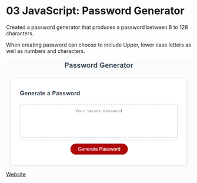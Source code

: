 # 03 JavaScript: Password Generator

Created a password generator that produces a password between 8 to 128 characters.

When creating password can choose to include Upper, lower case letters as well as numbers and characters.



![Password Generator](./Assets/generator.png)
[Website](https://harrison-oliner.github.io/Password-Generator/)
